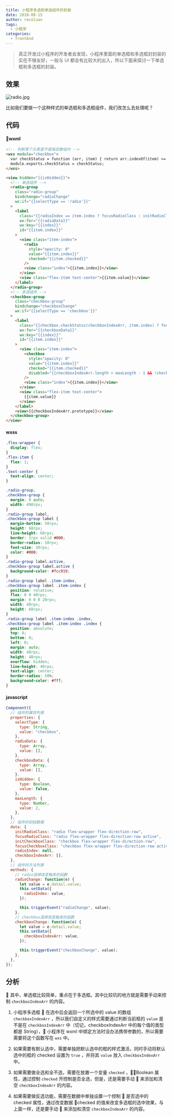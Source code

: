 ```yaml
---
title: 小程序多选和单选组件的封装
date: 2018-08-15
author: recoluan
tags:
  - 小程序
categories:
  - frontEnd
---
```


> 真正开发过小程序的开发者会发现，小程序里面的单选框和多选框封封装的实在不够友好，一般与 UI 都会有比较大的出入，所以下面来探讨一下单选框和多选框的封装。

<!-- more -->

## 效果

![radio.jpg](https://upload-images.jianshu.io/upload_images/4660406-8105fc181c9d2180.jpg?imageMogr2/auto-orient/strip%7CimageView2/2/w/1240)

比如我们要做一个这种样式的单选框和多选框组件，我们改怎么去处理呢？

## 代码

#### wxml

```html
<!-- 判断某个元素是不是指定数组内 -->
<wxs module="checkbox">
  var checkStatus = function (arr, item) { return arr.indexOf(item) >= 0 };
  module.exports.checkStatus = checkStatus;
</wxs>

<view hidden="{{isHidden}}">
  <!-- 单选组件 -->
  <radio-group
    class="radio-group"
    bindchange="radioChange"
    wx:if="{{selectType == 'radio'}}"
  >
    <label
      class="{{radioIndex == item.index ? focusRadioClass : initRadioClass}}"
      wx:for="{{radioData}}"
      wx:key="{{index}}"
      id="{{item.index}}"
    >
      <view class="item-index">
        <radio
          style="opacity: 0"
          value="{{item.index}}"
          checked="{{item.checked}}"
        />
        <view class="index">{{item.index}}</view>
      </view>
      <view class="flex-item text-center">{{item.value}}</view>
    </label>
  </radio-group>
  <!-- 多选组件 -->
  <checkbox-group
    class="checkbox-group"
    bindchange="checkboxChange"
    wx:if="{{selectType == 'checkbox'}}"
  >
    <label
      class="{{checkbox.checkStatus(checkboxIndexArr, item.index) ? focusCheckboxClass : initCheckboxClass}}"
      wx:for="{{checkboxData}}"
      wx:key="{{index}}"
      id="{{item.index}}"
    >
      <view class="item-index">
        <checkbox
          style="opacity: 0"
          value="{{item.index}}"
          checked="{{item.checked}}"
          disabled="{{checkboxIndexArr.length > maxLength - 1 && !checkbox.checkStatus(checkboxIndexArr, item.index)}}"
        />
        <view class="index">{{item.index}}</view>
      </view>
      <view class="flex-item text-center">
        {{item.value}}
      </view>
    </label>
    <view>{{checkboxIndexArr.prototype}}</view>
  </checkbox-group>
</view>
```

#### wxss

```css
.flex-wrapper {
  display: flex;
}
.flex-item {
  flex: 1;
}
.text-center {
  text-align: center;
}

.radio-group,
.checkbox-group {
  margin: 0 auto;
  width: 490rpx;
}
.radio-group label,
.checkbox-group label {
  margin-bottom: 50rpx;
  height: 68rpx;
  line-height: 68rpx;
  border: 1rpx solid #000;
  border-radius: 10rpx;
  font-size: 30rpx;
  color: #000;
}
.radio-group label.active,
.checkbox-group label.active {
  background-color: #fcc919;
}
.radio-group label .item-index,
.checkbox-group label .item-index {
  position: relative;
  flex: 0 0 40rpx;
  margin: 0 0 0 20rpx;
  width: 40rpx;
  height: 68rpx;
}
.radio-group label .item-index .index,
.checkbox-group label .item-index .index {
  position: absolute;
  top: 0;
  bottom: 0;
  left: 0;
  margin: auto;
  width: 40rpx;
  height: 40rpx;
  overflow: hidden;
  line-height: 40rpx;
  text-align: center;
  border-radius: 50%;
  background-color: #fff;
}
```

#### javascript

```js
Component({
  // 组件的属性列表
  properties: {
    selectType: {
      type: String,
      value: "checkbox",
    },
    radioData: {
      type: Array,
      value: [],
    },
    checkboxData: {
      type: Array,
      value: [],
    },
    isHidden: {
      type: Boolean,
      value: false,
    },
    maxLength: {
      type: Number,
      value: 2,
    },
  },
  // 组件的初始数据
  data: {
    initRadioClass: "radio flex-wrapper flex-direction-row",
    focusRadioClass: "radio flex-wrapper flex-direction-row active",
    initCheckboxClass: "checkbox flex-wrapper flex-direction-row",
    focusCheckboxClass: "checkbox flex-wrapper flex-direction-row active",
    radioIndex: null,
    checkboxIndexArr: [],
  },
  // 组件的方法列表
  methods: {
    // radio选择改变触发的函数
    radioChange: function(e) {
      let value = e.detail.value;
      this.setData({
        radioIndex: value,
      });

      this.triggerEvent("radioChange", value);
    },
    // checkbox选择改变触发的函数
    checkboxChange: function(e) {
      let value = e.detail.value;
      this.setData({
        checkboxIndexArr: value,
      });

      this.triggerEvent("checkboxChange", value);
    },
  },
});
```

## 分析

 其中，单选框比较简单，重点在于多选框。其中比较坑的地方就是需要手动来控制 `checkboxIndexArr` 的内容。<br>

1. 小程序多选框  在选中后会返回一个所选中的 value 的数组 `checkboxIndexArr` ，所以我们自定义的样式需要通过判断当前框的 `value` 是不是在 `checkboxIndexArr` 中（切记，checkboxIndexArr 中的每个值的类型都是 String）， 小程序在 wxml 中绑定方法时没办法携带参数的，所以需要需要将这个函数写在 `wxs` 中。

2. 如果需要有默认选中，需要单独把默认选中的框的样式激活，同时手动将默认选中的框的 checked 设置为 `true` ，并将其 `value` 放入 `checkboxIndexArr` 中。

3. 如果需要做全选和全不选，需要在放置一个变量 `checked` ，Boolean 属性，通过控制 `checked` 开控制是否全选，但是，还是需要手动  来添加和清空 `checkboxIndexArr` 的内容。

4. 如果需要做反选功能，需要在数据中单独设置一个控制  是否选中的 checked 属性，通过改变数据 checked 的值来改变多选框的选中效果，与上面一样，还是要手动  来添加和清空 `checkboxIndexArr` 的内容。
